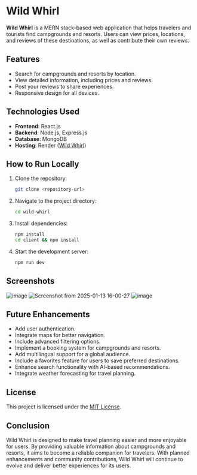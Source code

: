 # Wild Whirl

**Wild Whirl** is a MERN stack-based web application that helps travelers and tourists find campgrounds and resorts. Users can view prices, locations, and reviews of these destinations, as well as contribute their own reviews.

## Features
- Search for campgrounds and resorts by location.
- View detailed information, including prices and reviews.
- Post your reviews to share experiences.
- Responsive design for all devices.

## Technologies Used
- **Frontend**: React.js
- **Backend**: Node.js, Express.js
- **Database**: MongoDB
- **Hosting**: Render ([Wild Whirl](https://wildwhirl.onrender.com/))

## How to Run Locally
1. Clone the repository:
   ```bash
   git clone <repository-url>
   ```
2. Navigate to the project directory:
   ```bash
   cd wild-whirl
   ```
3. Install dependencies:
   ```bash
   npm install
   cd client && npm install
   ```
4. Start the development server:
   ```bash
   npm run dev
   ```

## Screenshots
![image](https://github.com/user-attachments/assets/73e53cf0-1d4b-43dd-b79b-e8df48af8439)
![Screenshot from 2025-01-13 16-00-27](https://github.com/user-attachments/assets/6d8d25b6-00e9-45fa-a849-489583d8aaae)
![image](https://github.com/user-attachments/assets/d061d7f7-d291-4f3b-977b-a93acdf3fca8)


## Future Enhancements
- Add user authentication.
- Integrate maps for better navigation.
- Include advanced filtering options.
- Implement a booking system for campgrounds and resorts.
- Add multilingual support for a global audience.
- Include a favorites feature for users to save preferred destinations.
- Enhance search functionality with AI-based recommendations.
- Integrate weather forecasting for travel planning.

## License
This project is licensed under the [MIT License](LICENSE).

## Conclusion
Wild Whirl is designed to make travel planning easier and more enjoyable for users. By providing valuable information about campgrounds and resorts, it aims to become a reliable companion for travelers. With planned enhancements and community contributions, Wild Whirl will continue to evolve and deliver better experiences for its users.
